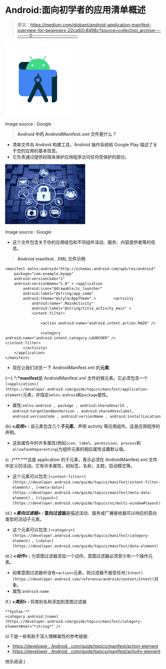 # Android:面向初学者的应用清单概述

> 原文：<https://medium.com/globant/android-application-manifest-overview-for-beginners-22ca92c8498c?source=collection_archive---------0----------------------->

![](img/2e35f5071fa8978bd647417157060d71.png)

Image source : Google

> **Android 中的 AndroidManifest.xml 文件是什么？**

*   清单文件向 Android 构建工具、Android 操作系统和 Google Play 描述了关于您的应用的基本信息。
*   它负责通过提供权限来保护应用程序访问任何受保护的部分。

![](img/982d656e18dbe72b6632361803e5a700.png)

Image source : Google

*   这个文件包含关于你的应用级包和不同组件活动、服务、内容提供者等的信息。

> **Android manifest . XML 文件示例**

```
<manifest xmlns:android="http://schemas.android.com/apk/res/android"
    package="com.example.myapp"
    android:versionCode="1"
    android:versionName="1.0" > <application  
        android:icon="@drawable/ic_launcher"  
        android:label="@string/app_name"  
        android:theme="@style/AppTheme" >        <activity  
            android:name=".MainActivity"  
            android:label="@string/title_activity_main" >  
            <intent-filter> 

                <action android:name="android.intent.action.MAIN" />  

                <category          android:name="android.intent.category.LAUNCHER" />              </intent-filter>  
        </activity>  
    </application>
</manifest>
```

*   现在让我们浏览一下 AndroidManifest.xml 的**元素**:

(一).***<manifest>:*manifest**是 AndroidManifest.xml 文件的根元素。它必须包含一个`[<application>](https://developer.android.com/guide/topics/manifest/application-element)`元素，并指定`xmlns:android`和`package`属性。

*   属性:`xmlns:android , package , android:sharedUserId , android:targetSandboxVersion , android:sharedUserLabel, android:versionCode , android:versionName , android:installLocation`

(b).***<应用> :*** 该元素包含几个**子元素**，声明 activity 等应用组件。这是应用程序的声明。

*   这些属性中的许多属性(例如`icon`、`label`、`permission`、`process`和`allowTaskReparenting`)为组件元素的相应属性设置默认值。

(c .)***<activity>:***这是 application 的子元素，表示必须在 AndroidManifest.xml 文件中定义的活动。它有许多属性，如标签，名称，主题，启动模式等。

*   这个元素可以包含:`[<intent-filter>](https://developer.android.com/guide/topics/manifest/intent-filter-element)` `, [<meta-data>](https://developer.android.com/guide/topics/manifest/meta-data-element)` `, [<layout>](https://developer.android.com/guide/topics/ui/multi-window#layout)`

(d.) ***<意向过滤器> :* 意向过滤器**是描述活动、服务或广播接收器可以响应的意向类型的活动子元素。

*   这个元素可以包含:`[<category>](https://developer.android.com/guide/topics/manifest/category-element)` `, [<data>](https://developer.android.com/guide/topics/manifest/data-element)`

(e.) ***<动作> :*** 为意图过滤器添加一个动作。意图过滤器必须至少有一个操作元素。

*   如果意图过滤器中没有`<action>`元素，则过滤器不接受任何`[Intent](https://developer.android.com/reference/android/content/Intent)`对象。
*   属性:`android:name`

(f.) ***<类别> :*** 将类别名称添加到意图过滤器

```
**Syntax:** 
<category android:[name](https://developer.android.com/guide/topics/manifest/category-element#nm)="*string*" />
```

以下是一些有助于深入理解属性的参考链接:

*   [https://developer . Android . com/guide/topics/manifest/action-element](https://developer.android.com/guide/topics/manifest/action-element)
*   [https://developer . Android . com/guide/topics/manifest/activity-element](https://developer.android.com/guide/topics/manifest/activity-element)

快乐阅读:)